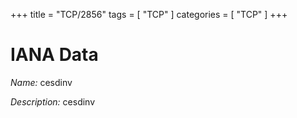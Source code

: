 +++
title = "TCP/2856"
tags = [ "TCP" ]
categories = [ "TCP" ]
+++

# IANA Data

_Name:_ cesdinv

_Description:_ cesdinv

